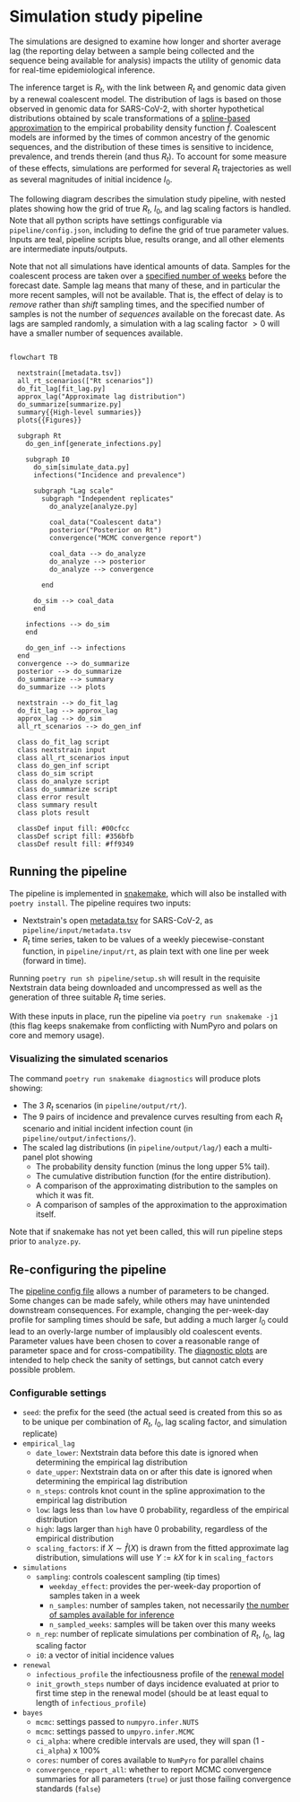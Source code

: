 # Simulation study pipeline

The simulations are designed to examine how longer and shorter average lag (the reporting delay between a sample being collected and the sequence being available for analysis) impacts the utility of genomic data for real-time epidemiological inference.

The inference target is $R_t$, with the link between $R_t$ and genomic data given by a renewal coalescent model.
The distribution of lags is based on those observed in genomic data for SARS-CoV-2, with shorter hypothetical distributions obtained by scale transformations of a [spline-based approximation](https://www.sciencedirect.com/science/article/pii/S0377042724003807) to the empirical probability density function $\hat{f}$.
Coalescent models are informed by the times of common ancestry of the genomic sequences, and the distribution of these times is sensitive to incidence, prevalence, and trends therein (and thus $R_t$).
To account for some measure of these effects, simulations are performed for several $R_t$ trajectories as well as several magnitudes of initial incidence $I_0$.

The following diagram describes the simulation study pipeline, with nested plates showing how the grid of true $R_t$, $I_0$, and lag scaling factors is handled.
Note that all python scripts have settings configurable via `pipeline/config.json`, including to define the grid of true parameter values.
Inputs are teal, pipeline scripts blue, results orange, and all other elements are intermediate inputs/outputs.

Note that not all simulations have identical amounts of data.
Samples for the coalescent process are taken over a [specified number of weeks](#configurable-settings) before the forecast date.
Sample lag means that many of these, and in particular the more recent samples, will not be available.
That is, the effect of delay is to _remove_ rather than _shift_ sampling times, and the specified number of samples is not the number of _sequences_ available on the forecast date.
As lags are sampled randomly, a simulation with a lag scaling factor $> 0$ will have a smaller number of sequences available.

```mermaid

flowchart TB

  nextstrain([metadata.tsv])
  all_rt_scenarios(["Rt scenarios"])
  do_fit_lag[fit_lag.py]
  approx_lag("Approximate lag distribution")
  do_summarize[summarize.py]
  summary{{High-level summaries}}
  plots{{Figures}}

  subgraph Rt
    do_gen_inf[generate_infections.py]

    subgraph I0
      do_sim[simulate_data.py]
      infections("Incidence and prevalence")

      subgraph "Lag scale"
        subgraph "Independent replicates"
          do_analyze[analyze.py]

          coal_data("Coalescent data")
          posterior("Posterior on Rt")
          convergence("MCMC convergence report")

          coal_data --> do_analyze
          do_analyze --> posterior
          do_analyze --> convergence

        end

      do_sim --> coal_data
      end

    infections --> do_sim
    end

    do_gen_inf --> infections
  end
  convergence --> do_summarize
  posterior --> do_summarize
  do_summarize --> summary
  do_summarize --> plots

  nextstrain --> do_fit_lag
  do_fit_lag --> approx_lag
  approx_lag --> do_sim
  all_rt_scenarios --> do_gen_inf

  class do_fit_lag script
  class nextstrain input
  class all_rt_scenarios input
  class do_gen_inf script
  class do_sim script
  class do_analyze script
  class do_summarize script
  class error result
  class summary result
  class plots result

  classDef input fill: #00cfcc
  classDef script fill: #356bfb
  classDef result fill: #ff9349
```

## Running the pipeline

The pipeline is implemented in [snakemake](https://snakemake.github.io/), which will also be installed with `poetry install`.
The pipeline requires two inputs:

- Nextstrain's open [metadata.tsv](https://docs.nextstrain.org/projects/ncov/en/latest/reference/remote_inputs.html) for SARS-CoV-2, as `pipeline/input/metadata.tsv`
- $R_t$ time series, taken to be values of a weekly piecewise-constant function, in `pipeline/input/rt`, as plain text with one line per week (forward in time).

Running `poetry run sh pipeline/setup.sh` will result in the requisite Nextstrain data being downloaded and uncompressed as well as the generation of three suitable $R_t$ time series.

With these inputs in place, run the pipeline via `poetry run snakemake -j1` (this flag keeps snakemake from conflicting with NumPyro and polars on core and memory usage).


### Visualizing the simulated scenarios

The command `poetry run snakemake diagnostics` will produce plots showing:

- The 3 $R_t$ scenarios (in `pipeline/output/rt/`).
- The 9 pairs of incidence and prevalence curves resulting from each $R_t$ scenario and initial incident infection count (in `pipeline/output/infections/`).
- The scaled lag distributions (in `pipeline/output/lag/`) each a multi-panel plot showing
  - The probability density function (minus the long upper 5% tail).
  - The cumulative distribution function (for the entire distribution).
  - A comparison of the approximating distribution to the samples on which it was fit.
  - A comparison of samples of the approximation to the approximation itself.

Note that if snakemake has not yet been called, this will run pipeline steps prior to `analyze.py`.

## Re-configuring the pipeline

The [pipeline config file](../pipeline/config.json) allows a number of parameters to be changed.
Some changes can be made safely, while others may have unintended downstream consequences.
For example, changing the per-week-day profile for sampling times should be safe, but adding a much larger $I_0$ could lead to an overly-large number of implausibly old coalescent events.
Parameter values have been chosen to cover a reasonable range of parameter space and for cross-compatibility.
The [diagnostic plots](#visualizing-the-simulated-scenarios) are intended to help check the sanity of settings, but cannot catch every possible problem.

### Configurable settings
- `seed`: the prefix for the seed (the actual seed is created from this so as to be unique per combination of $R_t$, $I_0$, lag scaling factor, and simulation replicate)
- `empirical_lag`
  - `date_lower`: Nextstrain data before this date is ignored when determining the empirical lag distribution
  - `date_upper`: Nextstrain data on or after this date is ignored when determining the empirical lag distribution
  - `n_steps`: controls knot count in the spline approximation to the empirical lag distribution
  - `low`: lags less than `low` have 0 probability, regardless of the empirical distribution
  - `high`: lags larger than `high` have 0 probability, regardless of the empirical distribution
  - `scaling_factors`: if $X \sim \hat{f}(X)$ is drawn from the fitted approximate lag distribution, simulations will use $Y := kX$ for k in `scaling_factors`
- `simulations`
  - `sampling`: controls coalescent sampling (tip times)
    - `weekday_effect`: provides the per-week-day proportion of samples taken in a week
    - `n_samples`: number of samples taken, not necessarily [the number of samples available for inference](#simulation-study-pipeline)
    - `n_sampled_weeks`: samples will be taken over this many weeks
  - `n_rep`: number of replicate simulations per combination of $R_t$, $I_0$, lag scaling factor
  - `i0`: a vector of initial incidence values
- `renewal`
  - `infectious_profile` the infectiousness profile of the [renewal model](model.md#1)
  - `init_growth_steps` number of days incidence evaluated at prior to first time step in the renewal model (should be at least equal to length of `infectious_profile`)
- `bayes`
  - `mcmc`: settings passed to `numpyro.infer.NUTS`
  - `mcmc`: settings passed to `umpyro.infer.MCMC`
  - `ci_alpha`: where credible intervals are used, they will span (1 - `ci_alpha`) x 100\%
  - `cores`: number of cores available to `NumPyro` for parallel chains
  - `convergence_report_all`: whether to report MCMC convergence summaries for all parameters (`true`) or just those failing convergence standards (`false`)
